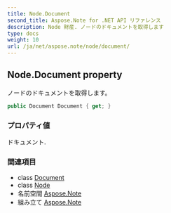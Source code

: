 ```yaml
---
title: Node.Document
second_title: Aspose.Note for .NET API リファレンス
description: Node 財産. ノードのドキュメントを取得します
type: docs
weight: 10
url: /ja/net/aspose.note/node/document/
---
```

## Node.Document property

ノードのドキュメントを取得します。

```csharp
public Document Document { get; }
```

### プロパティ値

ドキュメント.

### 関連項目

* class [Document](../../document/)
* class [Node](../)
* 名前空間 [Aspose.Note](../../node/)
* 組み立て [Aspose.Note](../../../)


